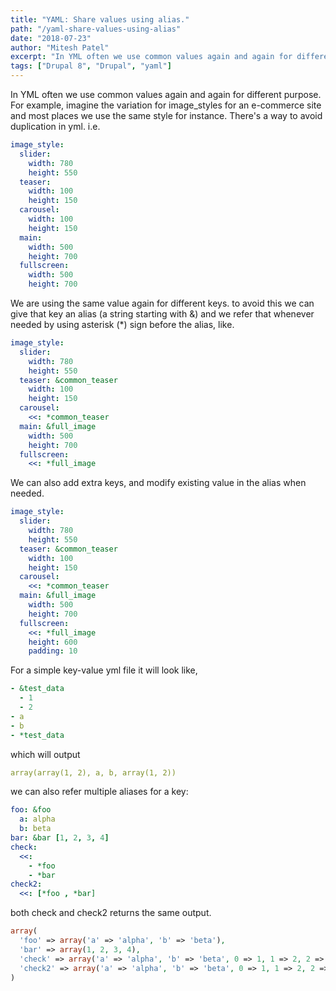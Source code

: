 ```yaml
---
title: "YAML: Share values using alias."
path: "/yaml-share-values-using-alias"
date: "2018-07-23"
author: "Mitesh Patel"
excerpt: "In YML often we use common values again and again for different purpose. For example, imagine the variation for image_styles for an e-commerce site and most places we use the same style for instance. There's a way to avoid duplication in yml."
tags: ["Drupal 8", "Drupal", "yaml"]
---
```


In YML often we use common values again and again for different purpose. For example, imagine the variation for image_styles for an e-commerce site and most places we use the same style for instance. There's a way to avoid duplication in yml. i.e.

```yaml
image_style:
  slider:
    width: 780
    height: 550
  teaser:
    width: 100
    height: 150
  carousel:
    width: 100
    height: 150
  main:
    width: 500
    height: 700
  fullscreen:
    width: 500
    height: 700
```

We are using the same value again for different keys. to avoid this we can give that key an alias (a string starting with &) and we refer that whenever needed by using asterisk (\*) sign before the alias, like.

```yaml
image_style:
  slider:
    width: 780
    height: 550
  teaser: &common_teaser
    width: 100
    height: 150
  carousel:
    <<: *common_teaser
  main: &full_image
    width: 500
    height: 700
  fullscreen:
    <<: *full_image
```

We can also add extra keys, and modify existing value in the alias when needed.

```yaml
image_style:
  slider:
    width: 780
    height: 550
  teaser: &common_teaser
    width: 100
    height: 150
  carousel:
    <<: *common_teaser
  main: &full_image
    width: 500
    height: 700
  fullscreen:
    <<: *full_image
    height: 600
    padding: 10
```

For a simple key-value yml file it will look like,

```yaml
- &test_data
  - 1
  - 2
- a
- b
- *test_data
```

which will output

```yaml
array(array(1, 2), a, b, array(1, 2))
```

we can also refer multiple aliases for a key:

```yaml
foo: &foo
  a: alpha
  b: beta
bar: &bar [1, 2, 3, 4]
check:
  <<:
    - *foo
    - *bar
check2:
  <<: [*foo , *bar]
```

both check and check2 returns the same output.

```php
array(
  'foo' => array('a' => 'alpha', 'b' => 'beta'),
  'bar' => array(1, 2, 3, 4),
  'check' => array('a' => 'alpha', 'b' => 'beta', 0 => 1, 1 => 2, 2 => 3, 3 => 4),
  'check2' => array('a' => 'alpha', 'b' => 'beta', 0 => 1, 1 => 2, 2 => 3, 3 => 4),
)
```
